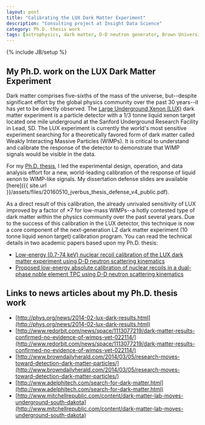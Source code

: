 ```yaml
---
layout: post
title: "Calibrating the LUX Dark Matter Experiment"
description: "Consulting project at Insight Data Science"
category: Ph.D. thesis work 
tags: [astrophysics, dark matter, D-D neutron generator, Brown University, LUX, LZ]
---
```

{% include JB/setup %}

## My Ph.D. work on the LUX Dark Matter Experiment

Dark matter comprises five-sixths of the mass of the universe, but--despite significant effort by the global physics community over the past 30 years--it has yet to be directly observed.
The [Large Underground Xenon (LUX)](http://lux.brown.edu/LUX_dark_matter/Home.html) dark matter experiment is a particle detector with a 1/3 tonne liquid xenon target located one mile underground at the Sanford Underground Research Facility in Lead, SD.
The LUX experiment is currently the world's most sensitive experiment searching for a theoretically favored form of dark matter called Weakly Interacting Massive Particles (WIMPs).
It is critical to understand and calibrate the response of the detector to demonstrate that WIMP signals would be visible in the data.

For my [Ph.D. thesis](https://repository.library.brown.edu/studio/item/bdr:674209/PDF/), I led the experimental design, operation, and data analysis effort for a new, world-leading calibration of the response of liquid xenon to WIMP-like signals.
My dissertation defense slides are available [here]({{ site.url }}/assets/files/20160510_jverbus_thesis_defense_v4_public.pdf).

As a direct result of this calibration, the already unrivaled sensitivity of LUX improved by a factor of ×7 for low-mass WIMPs--a hotly contested type of dark matter within the physics community over the past several years.
Due to the success of this calibration in the LUX detector, this technique is now a core component of the next-generation LZ dark matter experiment (10 tonne liquid xenon target) calibration program.
You can read the technical details in two academic papers based upon my Ph.D. thesis:

- [Low-energy (0.7-74 keV) nuclear recoil calibration of the LUX dark matter experiment using D-D neutron scattering kinematics](https://arxiv.org/abs/1608.05381)
- [Proposed low-energy absolute calibration of nuclear recoils in a dual-phase noble element TPC using D-D neutron scattering kinematics](https://arxiv.org/abs/1608.05309)

## Links to news articles about my Ph.D. thesis work 

- [http://phys.org/news/2014-02-lux-dark-results.html](http://phys.org/news/2014-02-lux-dark-results.html)
- [http://www.redorbit.com/news/space/1113077219/dark-matter-results-confirmed-no-evidence-of-wimps-yet-022114/](http://www.redorbit.com/news/space/1113077219/dark-matter-results-confirmed-no-evidence-of-wimps-yet-022114/)
- [http://www.browndailyherald.com/2014/03/05/research-moves-toward-detection-dark-matter-particles/](http://www.browndailyherald.com/2014/03/05/research-moves-toward-detection-dark-matter-particles/)
- [http://www.adelphitech.com/search-for-dark-matter.html](http://www.adelphitech.com/search-for-dark-matter.html)
- [http://www.mitchellrepublic.com/content/dark-matter-lab-moves-underground-south-dakota](http://www.mitchellrepublic.com/content/dark-matter-lab-moves-underground-south-dakota)
